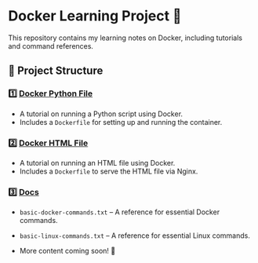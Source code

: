 # Docker Learning Project 🚀  

This repository contains my learning notes on Docker, including tutorials and command references.

## 📂 Project Structure

### 1️⃣ [Docker Python File](./docker-python-file/)
- A tutorial on running a Python script using Docker.
- Includes a `Dockerfile` for setting up and running the container.

### 2️⃣ [Docker HTML File](./docker-html-file/)
- A tutorial on running an HTML file using Docker.
- Includes a `Dockerfile` to serve the HTML file via Nginx.

### 3️⃣ [Docs](./docs/)
- `basic-docker-commands.txt` – A reference for essential Docker commands.
- `basic-linux-commands.txt` – A reference for essential Linux commands.

- More content coming soon! 🚀

